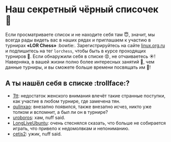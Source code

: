 Наш секретный чёрный списочек :pencil:
======================================

Если просматриваете список и не находите себя там :innocent:, значит, мы всегда рады видеть вас в наших рядах и приглашаем к участию в турнирах **«LOR Chess»** :bowtie:. Зарегистрируйтесь на сайте [linux.org.ru](http://www.linux.org.ru/) и подпишитесь на тег `lorchess`, чтобы быть в курсе проходящих турниров :eyes:. Если обнаружили себя в списке :rage:, не отчаиваетесь :sunny:! Наверняка, в вашей жизни полно более интересных занятий :microphone:, чем данные турниры, и вы сможете больше времени посвящать им :dancers:!

А ты нашёл себя в списке :trollface:?
-------------------------------------

* [Ttt](http://www.linux.org.ru/people/Ttt/profile): недостаток женского внимания влечёт такие странные поступки, как участие в любом турнире, где замечена тян.
* [qulinxao](http://www.linux.org.ru/people/qulinxao/profile): внезапно появился, также внезапно исчез, никто уже толком и вспомнит, а был ли он в турнире?
* [uroboros](http://www.linux.org.ru/people/uroboros/profile): хам, nuff said.
* [LongLiveUbuntu](http://www.linux.org.ru/people/LongLiveUbuntu/profile): очень стеснялся сказать, что больше не собирается играть, что привело к недомолвкам и непониманию.
* [cetjs2](http://www.linux.org.ru/people/cetjs2/profile): ужик, nuff said.
